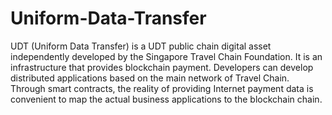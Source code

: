 # Uniform-Data-Transfer
UDT (Uniform Data Transfer) is a UDT public chain digital asset independently developed by the Singapore Travel Chain Foundation. It is an infrastructure that provides blockchain payment. Developers can develop distributed applications based on the main network of Travel Chain. Through smart contracts, the reality of providing Internet payment data is convenient to map the actual business applications to the blockchain chain.

